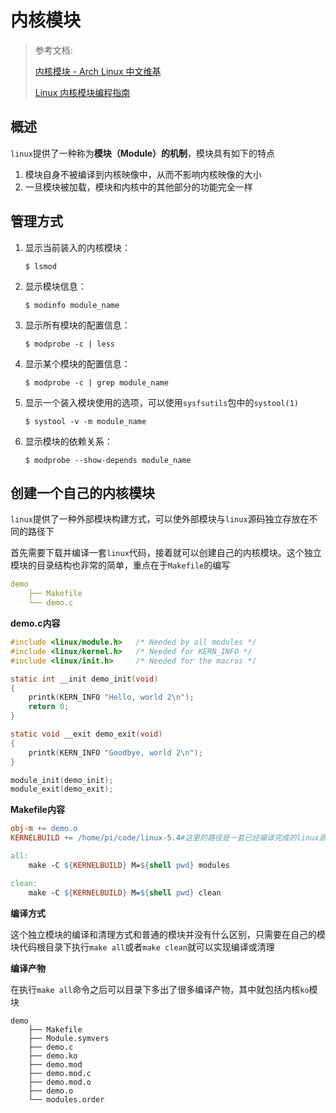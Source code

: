 # 内核模块

> 参考文档:
>
> [内核模块 - Arch Linux 中文维基](https://wiki.archlinuxcn.org/wiki/内核模块)
>
> [Linux 内核模块编程指南](https://tldp.org/LDP/lkmpg/2.6/html/index.html)

## 概述

`linux`提供了一种称为**模块（Module）的机制**，模块具有如下的特点

1. 模块自身不被编译到内核映像中，从而不影响内核映像的大小
2. 一旦模块被加载，模块和内核中的其他部分的功能完全一样

## 管理方式

1. 显示当前装入的内核模块：

   ```shell
   $ lsmod
   ```

2. 显示模块信息：

   ```shell
   $ modinfo module_name
   ```

3. 显示所有模块的配置信息：

   ```shell
   $ modprobe -c | less
   ```

4. 显示某个模块的配置信息：

   ```shell
   $ modprobe -c | grep module_name
   ```

5. 显示一个装入模块使用的选项，可以使用`sysfsutils`包中的`systool(1)`

   ```shell
   $ systool -v -m module_name
   ```

6. 显示模块的依赖关系：

   ```shell
   $ modprobe --show-depends module_name
   ```

## 创建一个自己的内核模块

`linux`提供了一种外部模块构建方式，可以使外部模块与`linux`源码独立存放在不同的路径下

首先需要下载并编译一套`linux`代码，接着就可以创建自己的内核模块。这个独立模块的目录结构也非常的简单，重点在于`Makefile`的编写

```yaml
demo
	├── Makefile
	└── demo.c
```

**demo.c内容**

```c
#include <linux/module.h>	/* Needed by all modules */
#include <linux/kernel.h>	/* Needed for KERN_INFO */
#include <linux/init.h>		/* Needed for the macros */

static int __init demo_init(void)
{
	printk(KERN_INFO "Hello, world 2\n");
	return 0;
}

static void __exit demo_exit(void)
{
	printk(KERN_INFO "Goodbye, world 2\n");
}

module_init(demo_init);
module_exit(demo_exit);
```

**Makefile内容**

```makefile
obj-m += demo.o
KERNELBUILD += /home/pi/code/linux-5.4#这里的路径是一套已经编译完成的linux源码

all:
	make -C ${KERNELBUILD} M=${shell pwd} modules

clean:
	make -C ${KERNELBUILD} M=${shell pwd} clean
```

**编译方式**

这个独立模块的编译和清理方式和普通的模块并没有什么区别，只需要在自己的模块代码根目录下执行`make all`或者`make clean`就可以实现编译或清理

**编译产物**

在执行`make all`命令之后可以目录下多出了很多编译产物，其中就包括内核`ko`模块

```shell
demo
	├── Makefile
	├── Module.symvers
	├── demo.c
	├── demo.ko
	├── demo.mod
	├── demo.mod.c
	├── demo.mod.o
	├── demo.o
	└── modules.order
```
